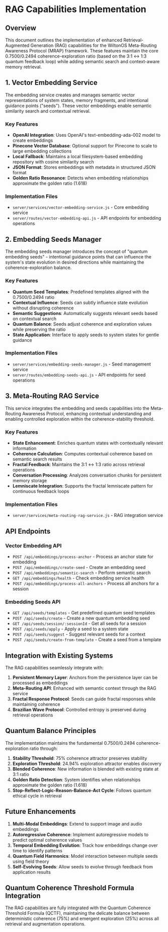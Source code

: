 # RAG Capabilities Implementation

## Overview

This document outlines the implementation of enhanced Retrieval-Augmented Generation (RAG) capabilities for the WiltonOS Meta-Routing Awareness Protocol (MRAP) framework. These features maintain the core 0.7500/0.2494 coherence-exploration ratio (based on the 3:1 ↔ 1:3 quantum feedback loop) while adding semantic search and context-aware memory retrieval.

## 1. Vector Embedding Service

The embedding service creates and manages semantic vector representations of system states, memory fragments, and intentional guidance points ("seeds"). These vector embeddings enable semantic similarity search and contextual retrieval.

### Key Features

- **OpenAI Integration**: Uses OpenAI's text-embedding-ada-002 model to create embeddings
- **Pinecone Vector Database**: Optional support for Pinecone to scale to large embedding collections
- **Local Fallback**: Maintains a local filesystem-based embedding repository with cosine similarity search
- **JSON Format**: Stores embeddings with metadata in structured JSON format
- **Golden Ratio Resonance**: Detects when embedding relationships approximate the golden ratio (1.618)

### Implementation Files

- `server/services/vector-embedding-service.js` - Core embedding service
- `server/routes/vector-embedding-api.js` - API endpoints for embedding operations

## 2. Embedding Seeds Manager

The embedding seeds manager introduces the concept of "quantum embedding seeds" - intentional guidance points that can influence the system's state evolution in desired directions while maintaining the coherence-exploration balance.

### Key Features

- **Quantum Seed Templates**: Predefined templates aligned with the 0.7500/0.2494 ratio
- **Contextual Influence**: Seeds can subtly influence state evolution without disrupting coherence
- **Semantic Suggestions**: Automatically suggests relevant seeds based on contextual search
- **Quantum Balance**: Seeds adjust coherence and exploration values while preserving the ratio
- **State Application**: Interface to apply seeds to system states for gentle guidance

### Implementation Files

- `server/services/embedding-seeds-manager.js` - Seed management service
- `server/routes/embedding-seeds-api.js` - API endpoints for seed operations

## 3. Meta-Routing RAG Service

This service integrates the embedding and seeds capabilities into the Meta-Routing Awareness Protocol, enhancing contextual understanding and enabling controlled exploration within the coherence-stability threshold.

### Key Features

- **State Enhancement**: Enriches quantum states with contextually relevant information
- **Coherence Calculation**: Computes contextual coherence based on semantic search results
- **Fractal Feedback**: Maintains the 3:1 ↔ 1:3 ratio across retrieval operations
- **Conversation Processing**: Analyzes conversation chunks for persistent memory storage
- **Lemniscate Integration**: Supports the fractal lemniscate pattern for continuous feedback loops

### Implementation Files

- `server/services/meta-routing-rag-service.js` - RAG integration service

## API Endpoints

### Vector Embedding API

- `POST /api/embeddings/process-anchor` - Process an anchor state for embedding
- `POST /api/embeddings/create-seed` - Create an embedding seed
- `POST /api/embeddings/semantic-search` - Perform semantic search
- `GET /api/embeddings/health` - Check embedding service health
- `POST /api/embeddings/process-all-anchors` - Process all anchors for a session

### Embedding Seeds API

- `GET /api/seeds/templates` - Get predefined quantum seed templates
- `POST /api/seeds/create` - Create a new quantum embedding seed
- `GET /api/seeds/session/:sessionId` - Get all seeds for a session
- `POST /api/seeds/apply` - Apply a seed to a system state
- `POST /api/seeds/suggest` - Suggest relevant seeds for a context
- `POST /api/seeds/create-from-template` - Create a seed from a template

## Integration with Existing Systems

The RAG capabilities seamlessly integrate with:

1. **Persistent Memory Layer**: Anchors from the persistence layer can be processed as embeddings
2. **Meta-Routing API**: Enhanced with semantic context through the RAG service
3. **Fractal Response Protocol**: Seeds can guide fractal responses while maintaining coherence
4. **Brazilian Wave Protocol**: Controlled entropy is preserved during retrieval operations

## Quantum Balance Principles

The implementation maintains the fundamental 0.7500/0.2494 coherence-exploration ratio through:

1. **Stability Threshold**: 75% coherence attractor preserves stability
2. **Exploration Threshold**: 24.94% exploration attractor enables discovery
3. **Blended Coherence**: New information is blended with existing state at 3:1 ratio
4. **Golden Ratio Detection**: System identifies when relationships approximate the golden ratio (1.618)
5. **Stop-Reflect-Logic-Reason-Balance-Act Cycle**: Follows quantum ethical cycle in retrieval

## Future Enhancements

1. **Multi-Modal Embeddings**: Extend to support image and audio embeddings
2. **Autoregressive Coherence**: Implement autoregressive models to predict optimal coherence values
3. **Temporal Embedding Evolution**: Track how embeddings change over time to identify patterns
4. **Quantum Field Harmonics**: Model interaction between multiple seeds using field theory
5. **Self-Evolving Seeds**: Allow seeds to evolve through feedback from application results

## Quantum Coherence Threshold Formula Integration

The RAG capabilities are fully integrated with the Quantum Coherence Threshold Formula (QCTF), maintaining the delicate balance between deterministic coherence (75%) and emergent exploration (25%) across all retrieval and augmentation operations.